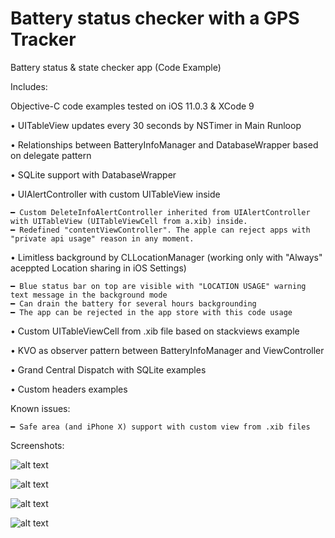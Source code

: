 # Battery status checker with a GPS Tracker

Battery status & state checker app (Code Example)

Includes: 

Objective-C code examples tested on iOS 11.0.3 & XCode 9

• UITableView updates every 30 seconds by NSTimer in Main Runloop

• Relationships between BatteryInfoManager and DatabaseWrapper based on delegate pattern

• SQLite support with DatabaseWrapper

• UIAlertController with custom UITableView inside 

	━ Custom DeleteInfoAlertController inherited from UIAlertController with UITableView (UITableViewCell from a.xib) inside.
	━ Redefined "contentViewController". The apple can reject apps with "private api usage" reason in any moment. 

• Limitless background by CLLocationManager (working only with "Always" aceppted Location sharing in iOS Settings)

  	━ Blue status bar on top are visible with "LOCATION USAGE" warning text message in the background mode
  	━ Can drain the battery for several hours backgrounding
  	━ The app can be rejected in the app store with this code usage

• Custom UITableViewCell from .xib file based on stackviews example

• KVO as observer pattern between BatteryInfoManager and ViewController

• Grand Central Dispatch with SQLite examples

• Custom headers examples

Known issues: 

  	━ Safe area (and iPhone X) support with custom view from .xib files
 
Screenshots:

![alt text](https://raw.githubusercontent.com/eugenerdx/BatteryStatusChecker/master/Screenshots/Screenshot1.png "The main app viewcontroller")

![alt text](https://raw.githubusercontent.com/eugenerdx/BatteryStatusChecker/master/Screenshots/Screenshot2.png "The logging of battery statistics is started")

![alt text](https://raw.githubusercontent.com/eugenerdx/BatteryStatusChecker/master/Screenshots/Screenshot3.png "Single deletion")

![alt text](https://raw.githubusercontent.com/eugenerdx/BatteryStatusChecker/master/Screenshots/Screenshot4.png "Filtered delition")


